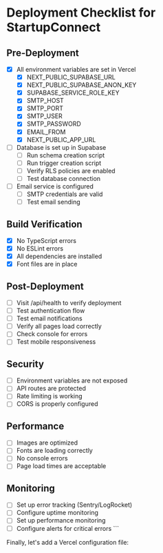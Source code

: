 # Deployment Checklist for StartupConnect

## Pre-Deployment

- [x] All environment variables are set in Vercel
  - [x] NEXT_PUBLIC_SUPABASE_URL
  - [x] NEXT_PUBLIC_SUPABASE_ANON_KEY
  - [x] SUPABASE_SERVICE_ROLE_KEY
  - [x] SMTP_HOST
  - [x] SMTP_PORT
  - [x] SMTP_USER
  - [x] SMTP_PASSWORD
  - [x] EMAIL_FROM
  - [x] NEXT_PUBLIC_APP_URL

- [ ] Database is set up in Supabase
  - [ ] Run schema creation script
  - [ ] Run trigger creation script
  - [ ] Verify RLS policies are enabled
  - [ ] Test database connection

- [ ] Email service is configured
  - [ ] SMTP credentials are valid
  - [ ] Test email sending

## Build Verification

- [x] No TypeScript errors
- [x] No ESLint errors
- [x] All dependencies are installed
- [x] Font files are in place

## Post-Deployment

- [ ] Visit /api/health to verify deployment
- [ ] Test authentication flow
- [ ] Test email notifications
- [ ] Verify all pages load correctly
- [ ] Check console for errors
- [ ] Test mobile responsiveness

## Security

- [ ] Environment variables are not exposed
- [ ] API routes are protected
- [ ] Rate limiting is working
- [ ] CORS is properly configured

## Performance

- [ ] Images are optimized
- [ ] Fonts are loading correctly
- [ ] No console errors
- [ ] Page load times are acceptable

## Monitoring

- [ ] Set up error tracking (Sentry/LogRocket)
- [ ] Configure uptime monitoring
- [ ] Set up performance monitoring
- [ ] Configure alerts for critical errors
\`\`\`

Finally, let's add a Vercel configuration file:
